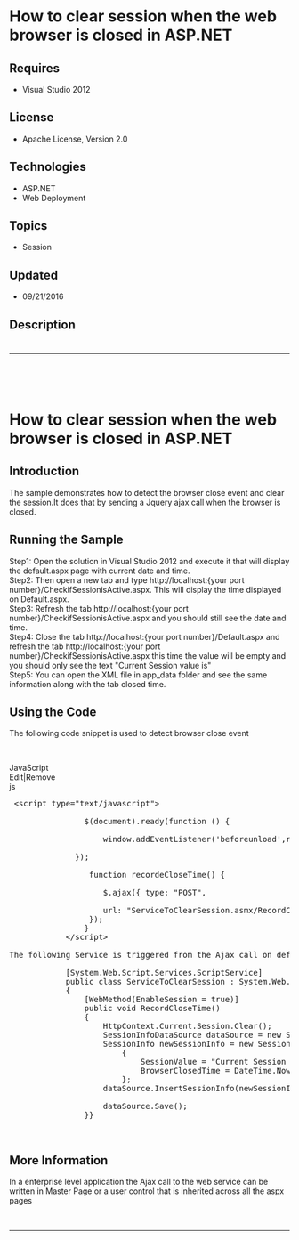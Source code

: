 # How to clear session when the web browser is closed in ASP.NET
## Requires
- Visual Studio 2012
## License
- Apache License, Version 2.0
## Technologies
- ASP.NET
- Web Deployment
## Topics
- Session
## Updated
- 09/21/2016
## Description

<h1>
<hr>
<div><a href="http://blogs.msdn.com/b/onecode"><img src=":-onecodesampletopbanner1" alt=""></a><strong>&nbsp;</strong><em>&nbsp;</em><a href="http://blogs.msdn.com/b/onecode"></a></div>
</h1>
<h1>How to clear session when the web browser is closed in ASP.NET</h1>
<h2>Introduction</h2>
<p>The sample demonstrates how to detect the browser close event and clear the session.It does that by sending a Jquery ajax call when the browser is closed.</p>
<h2>Running the Sample</h2>
<p>Step1: Open the solution in Visual Studio 2012 and execute it that will display the default.aspx page with current date and time.
<br>
Step2: Then open a new tab and type http://localhost:{your port number}/CheckifSessionisActive.aspx. This will display the time displayed on Default.aspx.
<br>
Step3: Refresh the tab http://localhost:{your port number}/CheckifSessionisActive.aspx and you should still see the date and time.
<br>
Step4: Close the tab http://localhost:{your port number}/Default.aspx and refresh the tab http://localhost:{your port number}/CheckifSessionisActive.aspx this time the value will be empty and you should only see the text &quot;Current Session value is&quot;
<br>
Step5: You can open the XML file in app_data folder and see the same information along with the tab closed time.</p>
<h2>Using the Code</h2>
<p>The following code snippet is used to detect browser close event</p>
<p>&nbsp;</p>
<div class="scriptcode">
<div class="pluginEditHolder" pluginCommand="mceScriptCode">
<div class="title"><span>JavaScript</span></div>
<div class="pluginLinkHolder"><span class="pluginEditHolderLink">Edit</span>|<span class="pluginRemoveHolderLink">Remove</span></div>
<span class="hidden">js</span>

<div class="preview">
<pre class="js">&nbsp;&lt;script&nbsp;type=<span class="js__string">&quot;text/javascript&quot;</span>&gt;&nbsp;
&nbsp;&nbsp;&nbsp;&nbsp;&nbsp;&nbsp;
&nbsp;&nbsp;&nbsp;&nbsp;&nbsp;&nbsp;&nbsp;&nbsp;&nbsp;&nbsp;&nbsp;&nbsp;&nbsp;&nbsp;&nbsp;&nbsp;$(document).ready(<span class="js__operator">function</span>&nbsp;()&nbsp;<span class="js__brace">{</span>&nbsp;
&nbsp;
&nbsp;&nbsp;&nbsp;&nbsp;&nbsp;&nbsp;&nbsp;&nbsp;&nbsp;&nbsp;&nbsp;&nbsp;&nbsp;&nbsp;&nbsp;&nbsp;&nbsp;&nbsp;&nbsp;&nbsp;window.addEventListener(<span class="js__string">'beforeunload'</span>,recordeCloseTime);&nbsp;
&nbsp;
&nbsp;&nbsp;&nbsp;&nbsp;&nbsp;&nbsp;&nbsp;&nbsp;&nbsp;&nbsp;&nbsp;&nbsp;&nbsp;&nbsp;<span class="js__brace">}</span>);&nbsp;
&nbsp;&nbsp;&nbsp;&nbsp;
&nbsp;&nbsp;&nbsp;&nbsp;&nbsp;&nbsp;&nbsp;&nbsp;&nbsp;&nbsp;&nbsp;&nbsp;&nbsp;&nbsp;&nbsp;&nbsp;&nbsp;<span class="js__operator">function</span>&nbsp;recordeCloseTime()&nbsp;<span class="js__brace">{</span>&nbsp;
&nbsp;
&nbsp;&nbsp;&nbsp;&nbsp;&nbsp;&nbsp;&nbsp;&nbsp;&nbsp;&nbsp;&nbsp;&nbsp;&nbsp;&nbsp;&nbsp;&nbsp;&nbsp;&nbsp;&nbsp;&nbsp;$.ajax(<span class="js__brace">{</span>&nbsp;type:&nbsp;<span class="js__string">&quot;POST&quot;</span>,&nbsp;
&nbsp;
&nbsp;&nbsp;&nbsp;&nbsp;&nbsp;&nbsp;&nbsp;&nbsp;&nbsp;&nbsp;&nbsp;&nbsp;&nbsp;&nbsp;&nbsp;&nbsp;&nbsp;&nbsp;&nbsp;&nbsp;url:&nbsp;<span class="js__string">&quot;ServiceToClearSession.asmx/RecordCloseTime&quot;</span>,&nbsp;
&nbsp;&nbsp;&nbsp;&nbsp;&nbsp;&nbsp;&nbsp;&nbsp;&nbsp;&nbsp;&nbsp;&nbsp;&nbsp;&nbsp;&nbsp;&nbsp;&nbsp;<span class="js__brace">}</span>);&nbsp;&nbsp;&nbsp;&nbsp;&nbsp;&nbsp;
&nbsp;&nbsp;&nbsp;&nbsp;&nbsp;&nbsp;&nbsp;&nbsp;&nbsp;&nbsp;&nbsp;&nbsp;&nbsp;&nbsp;&nbsp;&nbsp;<span class="js__brace">}</span>&nbsp;
&nbsp;&nbsp;&nbsp;&nbsp;&nbsp;&nbsp;&nbsp;&nbsp;&nbsp;&nbsp;&nbsp;&nbsp;&lt;/script&gt;&nbsp;
&nbsp;&nbsp;&nbsp;&nbsp;&nbsp;&nbsp;&nbsp;&nbsp;&nbsp;
The&nbsp;following&nbsp;Service&nbsp;is&nbsp;triggered&nbsp;from&nbsp;the&nbsp;Ajax&nbsp;call&nbsp;on&nbsp;<span class="js__statement">default</span>.aspx&nbsp;to&nbsp;clear&nbsp;the&nbsp;session&nbsp;on&nbsp;browser&nbsp;close,&nbsp;ALT&nbsp;&#43;&nbsp;F4&nbsp;
&nbsp;
&nbsp;&nbsp;&nbsp;&nbsp;&nbsp;&nbsp;&nbsp;&nbsp;&nbsp;&nbsp;&nbsp;&nbsp;[System.Web.Script.Services.ScriptService]&nbsp;
&nbsp;&nbsp;&nbsp;&nbsp;&nbsp;&nbsp;&nbsp;&nbsp;&nbsp;&nbsp;&nbsp;&nbsp;public&nbsp;class&nbsp;ServiceToClearSession&nbsp;:&nbsp;System.Web.Services.WebService&nbsp;
&nbsp;&nbsp;&nbsp;&nbsp;&nbsp;&nbsp;&nbsp;&nbsp;&nbsp;&nbsp;&nbsp;&nbsp;<span class="js__brace">{</span>&nbsp;
&nbsp;&nbsp;&nbsp;&nbsp;&nbsp;&nbsp;&nbsp;&nbsp;&nbsp;&nbsp;&nbsp;&nbsp;&nbsp;&nbsp;&nbsp;&nbsp;[WebMethod(EnableSession&nbsp;=&nbsp;true)]&nbsp;
&nbsp;&nbsp;&nbsp;&nbsp;&nbsp;&nbsp;&nbsp;&nbsp;&nbsp;&nbsp;&nbsp;&nbsp;&nbsp;&nbsp;&nbsp;&nbsp;public&nbsp;<span class="js__operator">void</span>&nbsp;RecordCloseTime()&nbsp;
&nbsp;&nbsp;&nbsp;&nbsp;&nbsp;&nbsp;&nbsp;&nbsp;&nbsp;&nbsp;&nbsp;&nbsp;&nbsp;&nbsp;&nbsp;&nbsp;<span class="js__brace">{</span>&nbsp;
&nbsp;&nbsp;&nbsp;&nbsp;&nbsp;&nbsp;&nbsp;&nbsp;&nbsp;&nbsp;&nbsp;&nbsp;&nbsp;&nbsp;&nbsp;&nbsp;&nbsp;&nbsp;&nbsp;&nbsp;HttpContext.Current.Session.Clear();&nbsp;
&nbsp;&nbsp;&nbsp;&nbsp;&nbsp;&nbsp;&nbsp;&nbsp;&nbsp;&nbsp;&nbsp;&nbsp;&nbsp;&nbsp;&nbsp;&nbsp;&nbsp;&nbsp;&nbsp;&nbsp;SessionInfoDataSource&nbsp;dataSource&nbsp;=&nbsp;<span class="js__operator">new</span>&nbsp;SessionInfoDataSource();&nbsp;
&nbsp;&nbsp;&nbsp;&nbsp;&nbsp;&nbsp;&nbsp;&nbsp;&nbsp;&nbsp;&nbsp;&nbsp;&nbsp;&nbsp;&nbsp;&nbsp;&nbsp;&nbsp;&nbsp;&nbsp;SessionInfo&nbsp;newSessionInfo&nbsp;=&nbsp;<span class="js__operator">new</span>&nbsp;SessionInfo()&nbsp;
&nbsp;&nbsp;&nbsp;&nbsp;&nbsp;&nbsp;&nbsp;&nbsp;&nbsp;&nbsp;&nbsp;&nbsp;&nbsp;&nbsp;&nbsp;&nbsp;&nbsp;&nbsp;&nbsp;&nbsp;&nbsp;&nbsp;&nbsp;&nbsp;<span class="js__brace">{</span>&nbsp;
&nbsp;&nbsp;&nbsp;&nbsp;&nbsp;&nbsp;&nbsp;&nbsp;&nbsp;&nbsp;&nbsp;&nbsp;&nbsp;&nbsp;&nbsp;&nbsp;&nbsp;&nbsp;&nbsp;&nbsp;&nbsp;&nbsp;&nbsp;&nbsp;&nbsp;&nbsp;&nbsp;&nbsp;SessionValue&nbsp;=&nbsp;<span class="js__string">&quot;Current&nbsp;Session&nbsp;value&nbsp;is&nbsp;&quot;</span>&nbsp;&#43;&nbsp;Session[<span class="js__string">&quot;SessionCreatedTime&quot;</span>],&nbsp;
&nbsp;&nbsp;&nbsp;&nbsp;&nbsp;&nbsp;&nbsp;&nbsp;&nbsp;&nbsp;&nbsp;&nbsp;&nbsp;&nbsp;&nbsp;&nbsp;&nbsp;&nbsp;&nbsp;&nbsp;&nbsp;&nbsp;&nbsp;&nbsp;&nbsp;&nbsp;&nbsp;&nbsp;BrowserClosedTime&nbsp;=&nbsp;DateTime.Now&nbsp;
&nbsp;&nbsp;&nbsp;&nbsp;&nbsp;&nbsp;&nbsp;&nbsp;&nbsp;&nbsp;&nbsp;&nbsp;&nbsp;&nbsp;&nbsp;&nbsp;&nbsp;&nbsp;&nbsp;&nbsp;&nbsp;&nbsp;&nbsp;&nbsp;<span class="js__brace">}</span>;&nbsp;
&nbsp;&nbsp;&nbsp;&nbsp;&nbsp;&nbsp;&nbsp;&nbsp;&nbsp;&nbsp;&nbsp;&nbsp;&nbsp;&nbsp;&nbsp;&nbsp;&nbsp;&nbsp;&nbsp;&nbsp;dataSource.InsertSessionInfo(newSessionInfo);&nbsp;
&nbsp;
&nbsp;&nbsp;&nbsp;&nbsp;&nbsp;&nbsp;&nbsp;&nbsp;&nbsp;&nbsp;&nbsp;&nbsp;&nbsp;&nbsp;&nbsp;&nbsp;&nbsp;&nbsp;&nbsp;&nbsp;dataSource.Save();&nbsp;
&nbsp;&nbsp;&nbsp;&nbsp;&nbsp;&nbsp;&nbsp;&nbsp;&nbsp;&nbsp;&nbsp;&nbsp;&nbsp;&nbsp;&nbsp;&nbsp;<span class="js__brace">}</span><span class="js__brace">}</span></pre>
</div>
</div>
</div>
<p>&nbsp;</p>
<h2>More Information</h2>
<p>In a enterprise level application the Ajax call to the web service can be written in Master Page or a user control that is inherited across all the aspx pages</p>
<p>&nbsp;</p>
<hr>
<div><a href="http://go.microsoft.com/?linkid=9759640"><img src="-onecodelogo" alt=""></a></div>
